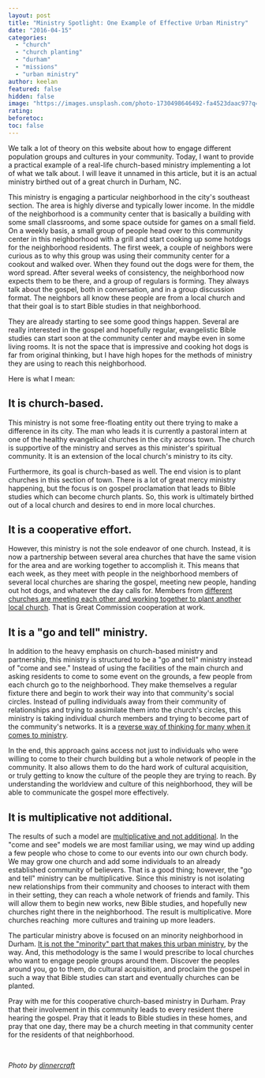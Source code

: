 ```yaml
---
layout: post
title: "Ministry Spotlight: One Example of Effective Urban Ministry"
date: "2016-04-15"
categories: 
  - "church"
  - "church planting"
  - "durham"
  - "missions"
  - "urban ministry"
author: keelan
featured: false
hidden: false
image: "https://images.unsplash.com/photo-1730498646492-fa4523daac97?q=80&w=1972&auto=format&fit=crop&ixlib=rb-4.1.0&ixid=M3wxMjA3fDB8MHxwaG90by1wYWdlfHx8fGVufDB8fHx8fA%3D%3D"
rating:
beforetoc:
toc: false
---
```


We talk a lot of theory on this website about how to engage different population groups and cultures in your community. Today, I want to provide a practical example of a real-life church-based ministry implementing a lot of what we talk about. I will leave it unnamed in this article, but it is an actual ministry birthed out of a great church in Durham, NC.

This ministry is engaging a particular neighborhood in the city's southeast section. The area is highly diverse and typically lower income. In the middle of the neighborhood is a community center that is basically a building with some small classrooms, and some space outside for games on a small field. On a weekly basis, a small group of people head over to this community center in this neighborhood with a grill and start cooking up some hotdogs for the neighborhood residents. The first week, a couple of neighbors were curious as to why this group was using their community center for a cookout and walked over. When they found out the dogs were for them, the word spread. After several weeks of consistency, the neighborhood now expects them to be there, and a group of regulars is forming. They always talk about the gospel, both in conversation, and in a group discussion format. The neighbors all know these people are from a local church and that their goal is to start Bible studies in that neighborhood.

They are already starting to see some good things happen. Several are really interested in the gospel and hopefully regular, evangelistic Bible studies can start soon at the community center and maybe even in some living rooms. It is not the space that is impressive and cooking hot dogs is far from original thinking, but I have high hopes for the methods of ministry they are using to reach this neighborhood.

Here is what I mean:

## **It is church-based.**

This ministry is not some free-floating entity out there trying to make a difference in its city. The man who leads it is currently a pastoral intern at one of the healthy evangelical churches in the city across town. The church is supportive of the ministry and serves as this minister's spiritual community. It is an extension of the local church's ministry to its city.

Furthermore, its goal is church-based as well. The end vision is to plant churches in this section of town. There is a lot of great mercy ministry happening, but the focus is on gospel proclamation that leads to Bible studies which can become church plants. So, this work is ultimately birthed out of a local church and desires to end in more local churches.

## **It is a cooperative effort.**

However, this ministry is not the sole endeavor of one church. Instead, it is now a partnership between several area churches that have the same vision for the area and are working together to accomplish it. This means that each week, as they meet with people in the neighborhood members of several local churches are sharing the gospel, meeting new people, handing out hot dogs, and whatever the day calls for. Members from [different churches are meeting each other and working together to plant another local church](http://blog.keelancook.com/2016/02/why-no-single-church-can-reach-a-city.html). That is Great Commission cooperation at work.

## **It is a "go and tell" ministry.**

In addition to the heavy emphasis on church-based ministry and partnership, this ministry is structured to be a "go and tell" ministry instead of "come and see." Instead of using the facilities of the main church and asking residents to come to some event on the grounds, a few people from each church go to the neighborhood. They make themselves a regular fixture there and begin to work their way into that community's social circles. Instead of pulling individuals away from their community of relationships and trying to assimilate them into the church's circles, this ministry is taking individual church members and trying to become part of the community's networks. It is a [reverse way of thinking for many when it comes to ministry](http://blog.keelancook.com/2016/03/church-small-groups-reimagined-use-them-for-outreach-through-bible-storying.html).

In the end, this approach gains access not just to individuals who were willing to come to their church building but a whole network of people in the community. It also allows them to do the hard work of cultural acquisition, or truly getting to know the culture of the people they are trying to reach. By understanding the worldview and culture of this neighborhood, they will be able to communicate the gospel more effectively.

## **It is multiplicative not additional.**

The results of such a model are [multiplicative and not additional](http://blog.keelancook.com/2015/10/a-multiplication-mindset-the-ministry-paradigm-your-church-may-be-missing.html). In the "come and see" models we are most familiar using, we may wind up adding a few people who chose to come to our events into our own church body. We may grow one church and add some individuals to an already established community of believers. That is a good thing; however, the "go and tell" ministry can be multiplicative. Since this ministry is not isolating new relationships from their community and chooses to interact with them in their setting, they can reach a whole network of friends and family. This will allow them to begin new works, new Bible studies, and hopefully new churches right there in the neighborhood. The result is multiplicative. More churches reaching  more cultures and training up more leaders.

The particular ministry above is focused on an minority neighborhood in Durham. [It is not the "minority" part that makes this urban ministry](http://blog.keelancook.com/2016/01/what-exactly-is-urban.html), by the way. And, this methodology is the same I would prescribe to local churches who want to engage people groups around them. Discover the peoples around you, go to them, do cultural acquisition, and proclaim the gospel in such a way that Bible studies can start and eventually churches can be planted.

Pray with me for this cooperative church-based ministry in Durham. Pray that their involvement in this community leads to every resident there hearing the gospel. Pray that it leads to Bible studies in these homes, and pray that one day, there may be a church meeting in that community center for the residents of that neighborhood.

 

_Photo by [dinnercraft](https://www.flickr.com/photos/dinnercraft/ "Go to dinnercraft's photostream")_
